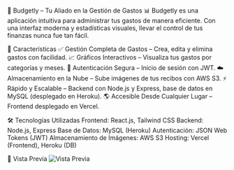 🚀 Budgetly – Tu Aliado en la Gestión de Gastos
📊 Budgetly es una aplicación intuitiva para administrar tus gastos de manera eficiente. Con una interfaz moderna y estadísticas visuales, llevar el control de tus finanzas nunca fue tan fácil.

🌟 Características
✅ Gestión Completa de Gastos – Crea, edita y elimina gastos con facilidad.
📈 Gráficos Interactivos – Visualiza tus gastos por categorías y meses.
🔐 Autenticación Segura – Inicio de sesión con JWT.
☁️ Almacenamiento en la Nube – Sube imágenes de tus recibos con AWS S3.
⚡ Rápido y Escalable – Backend con Node.js y Express, base de datos en MySQL (desplegado en Heroku).
🌎 Accesible Desde Cualquier Lugar – Frontend desplegado en Vercel.

🛠️ Tecnologías Utilizadas
Frontend: React.js, Tailwind CSS
Backend: Node.js, Express
Base de Datos: MySQL (Heroku)
Autenticación: JSON Web Tokens (JWT)
Almacenamiento de Imágenes: AWS S3
Hosting: Vercel (Frontend), Heroku (DB)

🎥 Vista Previa
![Vista Previa](cliente/assest/dashboardFull.png)

